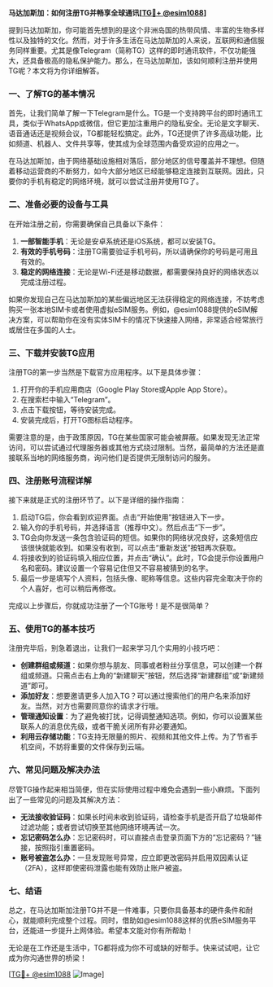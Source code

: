 **马达加斯加：如何注册TG并畅享全球通讯[[TG💪+ @esim1088](https://t.me/s/esim1088)]**

提到马达加斯加，你可能首先想到的是这个非洲岛国的热带风情、丰富的生物多样性以及独特的文化。然而，对于许多生活在马达加斯加的人来说，互联网和通信服务同样重要。尤其是像Telegram（简称TG）这样的即时通讯软件，不仅功能强大，还具备极高的隐私保护能力。那么，在马达加斯加，该如何顺利注册并使用TG呢？本文将为你详细解答。

### 一、了解TG的基本情况

首先，让我们简单了解一下Telegram是什么。TG是一个支持跨平台的即时通讯工具，类似于WhatsApp或微信，但它更加注重用户的隐私安全。无论是文字聊天、语音通话还是视频会议，TG都能轻松搞定。此外，TG还提供了许多高级功能，比如频道、机器人、文件共享等，使其成为全球范围内备受欢迎的应用之一。

在马达加斯加，由于网络基础设施相对落后，部分地区的信号覆盖并不理想。但随着移动运营商的不断努力，如今大部分地区已经能够稳定连接到互联网。因此，只要你的手机有稳定的网络环境，就可以尝试注册并使用TG了。

### 二、准备必要的设备与工具

在开始注册之前，你需要确保自己具备以下条件：

1. **一部智能手机**：无论是安卓系统还是iOS系统，都可以安装TG。
2. **有效的手机号码**：注册TG需要验证手机号码，所以请确保你的号码是可用且有效的。
3. **稳定的网络连接**：无论是Wi-Fi还是移动数据，都需要保持良好的网络状态以完成注册过程。

如果你发现自己在马达加斯加的某些偏远地区无法获得稳定的网络连接，不妨考虑购买一张本地SIM卡或者使用虚拟eSIM服务。例如，@esim1088提供的eSIM解决方案，可以帮助你在没有实体SIM卡的情况下快速接入网络，非常适合经常旅行或居住在多国的人士。

### 三、下载并安装TG应用

注册TG的第一步当然是下载官方应用程序。以下是具体步骤：

1. 打开你的手机应用商店（Google Play Store或Apple App Store）。
2. 在搜索栏中输入“Telegram”。
3. 点击下载按钮，等待安装完成。
4. 安装完成后，打开TG图标启动程序。

需要注意的是，由于政策原因，TG在某些国家可能会被屏蔽。如果发现无法正常访问，可以尝试通过代理服务器或其他方式绕过限制。当然，最简单的方法还是直接联系当地的网络服务商，询问他们是否提供无限制访问的服务。

### 四、注册账号流程详解

接下来就是正式的注册环节了。以下是详细的操作指南：

1. 启动TG后，你会看到欢迎界面。点击“开始使用”按钮进入下一步。
2. 输入你的手机号码，并选择语言（推荐中文）。然后点击“下一步”。
3. TG会向你发送一条包含验证码的短信。如果你的网络状况良好，这条短信应该很快就能收到。如果没有收到，可以点击“重新发送”按钮再次获取。
4. 将接收到的验证码填入相应位置，并点击“确认”。此时，TG会提示你设置用户名和密码。建议设置一个容易记住但又不容易被猜到的名字。
5. 最后一步是填写个人资料，包括头像、昵称等信息。这些内容完全取决于你的个人喜好，也可以稍后再修改。

完成以上步骤后，你就成功注册了一个TG账号！是不是很简单？

### 五、使用TG的基本技巧

注册完毕后，别急着退出，让我们一起来学习几个实用的小技巧吧：

- **创建群组或频道**：如果你想与朋友、同事或者粉丝分享信息，可以创建一个群组或频道。只需点击右上角的“新建聊天”按钮，然后选择“新建群组”或“新建频道”即可。
- **添加好友**：想要邀请更多人加入TG？可以通过搜索他们的用户名来添加好友。当然，对方也需要同意你的请求才行哦。
- **管理通知设置**：为了避免被打扰，记得调整通知选项。例如，你可以设置某些联系人的消息优先级，或者干脆关闭所有非必要通知。
- **利用云存储功能**：TG支持无限量的照片、视频和其他文件上传。为了节省手机空间，不妨将重要的文件保存到云端。

### 六、常见问题及解决办法

尽管TG操作起来相当简便，但在实际使用过程中难免会遇到一些小麻烦。下面列出了一些常见的问题及其解决方法：

- **无法接收验证码**：如果长时间未收到验证码，请检查手机是否开启了垃圾邮件过滤功能；或者尝试切换至其他网络环境再试一次。
- **忘记密码怎么办**：忘记密码时，可以直接点击登录页面下方的“忘记密码？”链接，按照指引重置密码。
- **账号被盗怎么办**：一旦发现账号异常，应立即更改密码并启用双因素认证（2FA），这样即使密码泄露也能有效防止账户被盗。

### 七、结语

总之，在马达加斯加注册TG并不是一件难事，只要你具备基本的硬件条件和耐心，就能顺利完成整个过程。同时，借助如@esim1088这样的优质eSIM服务平台，还能进一步提升上网体验。希望本文能对你有所帮助！

无论是在工作还是生活中，TG都将成为你不可或缺的好帮手。快来试试吧，让它成为你沟通世界的桥梁！

[[TG💪+ @esim1088](https://t.me/s/esim1088) ![Image](https://i.postimg.cc/4NQfJmqS/Snipaste-2025-05-13-00-14-12.png)]